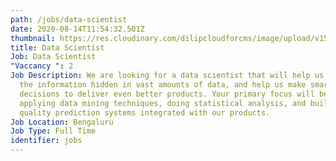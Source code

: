 ```yaml
---
path: /jobs/data-scientist
date: 2020-08-14T11:54:32.501Z
thumbnail: https://res.cloudinary.com/dilipcloudforcms/image/upload/v1597405834/job3_eyizcb.jpg
title: Data Scientist
Job: Data Scientist
"Vaccancy ": 2
Job Description: We are looking for a data scientist that will help us discover
  the information hidden in vast amounts of data, and help us make smarter
  decisions to deliver even better products. Your primary focus will be in
  applying data mining techniques, doing statistical analysis, and building high
  quality prediction systems integrated with our products.
Job Location: Bengaluru
Job Type: Full Time
identifier: jobs
---
```

